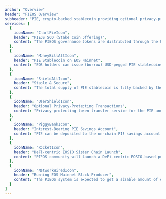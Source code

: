```yaml
---
anchor: "Overview"
header: "PIEOS Overview"
subheader: "PIE, crypto-backed stablecoin providing optional privacy-protecting transaction feature and interest-bearing savings accounts on EOSIO blockchain"
services: [
  {
    iconName: "ChartPieIcon",
    header: "PIEOS SCO (Stake Coin Offering)",
    content: "The PIEOS governance tokens are distributed through the PIEOS SCO (Stake-Coin-Offering) token distribution process, where EOS holders who stake their EOS tokens can receive PIEOS tokens without spending their crypto asset. (No ICO)"
  },
  {
    iconName: "MoneyBillAltIcon",
    header: "PIE Stablecoin on EOS Mainnet",
    content: "EOS holders can issue (borrow) USD-pegged PIE stablecoins by locking EOS as collateral. PIEOS will provide multiple collateral types and pegging to other currencies or assets like BTC-backed PIE, VOICE-backed PIE and so on"
  },
  {
    iconName: "ShieldAltIcon",
    header: "Stable & Secure",
    content: "The total supply of PIE stablecoin is fully backed by the crypto collateral without the counterparty risks, through the automatic liquidation of loan positions. PIEOS provides 'SELL-TO-ARBITRAGEUR' and 'LOAN-TAKE-OVER' liquidation options."
  },
  {
    iconName: "UserShieldIcon",
    header: "Optional Privacy-Protecting Transactions",
    content: "Privacy-protecting token transfer service for the PIE and PIEOS governance tokens implements the Monero-style privacy technology (ring-signature, one-time stealth address, bulletproofs) as the smart contracts in EOS blockchain."
  },
  {
    iconName: "PiggyBankIcon",
    header: "Interest-Bearing PIE Savings Account",
    content: "PIE can be deposited to the on-chain PIE savings account service to gain stable and profitable interest earnings. PIEOS is designed to maximize the interest-earning rate of PIE savings account service by distributing the PIEOS on-chain system profits."
  },
  {
    iconName: "RocketIcon",
    header: "DeFi-centric EOSIO Sister Chain Launch",
    content: "PIEOS community will launch a DeFi-centric EOSIO-based public blockchain from the snapshot of PIEOS token distribution after establishing a good PIEOS ecosystem on EOS mainnet."
  },
  {
    iconName: "NetworkWiredIcon",
    header: "Running EOS Mainnet Block Producer",
    content: "The PIEOS system is expected to get a sizable amount of delegated voting power from the locked EOS collateral tokens on PIEOS system. PIEOS team is dedicated to contribute to build the healthy DeFi ecosystem on EOS public blockchain."
  }
]
---
```

